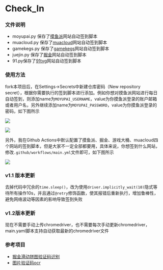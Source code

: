 # Check_In
### 文件说明

- moyupai.py 保存了[摸鱼派](https://pwl.icu/)网站自动签到脚本
- muacloud.py 保存了[muacloud](https://muacloud.cloud/)网站自动签到脚本
- gamekegs.py 保存了[gamekegs](https://gamekegs.com/)网站自动签到脚本
- juejin.py 保存了[掘金](https://juejin.cn/)网站自动签到脚本
- 91.py保存了[91tvg](https://www.91tvg.com/)网站自动签到脚本

### 使用方法

fork本项目后，在Settings->Secrets中新建仓库密码（New repository secret），根据你需要执行的签到脚本进行添加。例如你想对摸鱼派网站进行每日自动签到，则添加name为`MOYUPAI_USERNAME`，value为你摸鱼派登录的账户邮箱或者用户名，另外继续添加name为`MOYUPAI_PASSWORD`，value为你摸鱼派登录的密码，如下图所示

![](https://z3.ax1x.com/2021/10/12/5mKENV.png#shadow)

![](https://z3.ax1x.com/2021/10/12/5mKxV1.png#shadow)

另外，我在Github Actions中默认配置了摸鱼派、掘金、游戏大桶、muacloud四个网站的签到脚本，但是大家不一定全部都要用，具体来说，你想签到什么网站，修改`.github/workflows/main.yml`文件即可，如下图所示

![](https://z3.ax1x.com/2021/10/13/5uIr2d.png#shadow)

### v1.1 版本更新

去掉代码中冗余的`time.sleep()`，改为使用`driver.implicitly_wait(10)`隐式等待所有操作10s，并且通过`@retry`修饰函数，使其报错后重新执行，增加鲁棒性，避免网络波动等因素的影响导致签到失败

### v1.2版本更新

现在不需要手动上传chromedriver，也不需要每次手动更新chromedriver，main.yaml脚本支持自动获取最新的chromedriver文件

### 参考项目

- [掘金滑动拼图验证码识别](https://github.com/shuai93/juejin)
- [图片验证码ocr](https://github.com/sml2h3/ddddocr)
